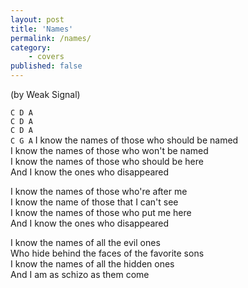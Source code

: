 ```yaml
---
layout: post
title: 'Names'
permalink: /names/
category:
    - covers
published: false
---
```


(by Weak Signal)

`C D A`  
`C D A`  
`C D A`  
`C G A`
I know the names of those who should be named  
I know the names of those who won't be named  
I know the names of those who should be here  
And I know the ones who disappeared  

I know the names of those who're after me  
I know the name of those that I can't see  
I know the names of those who put me here  
And I know the ones who disappeared  

I know the names of all the evil ones  
Who hide behind the faces of the favorite sons  
I know the names of all the hidden ones  
And I am as schizo as them come  
